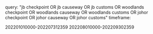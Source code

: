 query: "jb checkpoint OR jb causeway OR jb customs OR woodlands checkpoint OR woodlands causeway OR woodlands customs OR johor checkpoint OR johor causeway OR johor customs"
timeframe:

202201010000-202207312359
202208010000-202209302359
